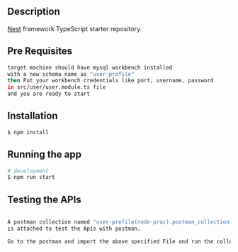 ## Description

[Nest](https://github.com/nestjs/nest) framework TypeScript starter repository.

## Pre Requisites
```bash
target machine should have mysql workbench installed 
with a new schema name as "user-profile"
then Put your workbench credentials like port, username, password
in src/user/user.module.ts file
and you are ready to start
```
## Installation

```bash
$ npm install
```

## Running the app

```bash
# development
$ npm run start
```

## Testing the APIs
```bash

A postman collection named "user-profile(node-prac).postman_collection.json"
is attached to test the Apis with postman.

Go to the postman and import the above specified File and run the collection.
```